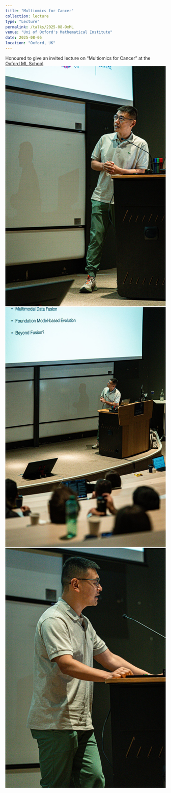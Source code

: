 ```yaml
---
title: "Multiomics for Cancer"
collection: lecture
type: "Lecture"
permalink: /talks/2025-08-OxML
venue: "Uni of Oxford's Mathematical Institute"
date: 2025-08-05
location: "Oxford, UK"
---
```


Honoured to give an invited lecture on “Multiomics for Cancer” at the [Oxford ML School](https://www.oxfordml.school/2025-health).
![picture1](../images/2025OxML1.jpeg)
![picture2](../images/2025OxML2.jpeg)
![picture3](../images/2025OxML3.jpeg)
